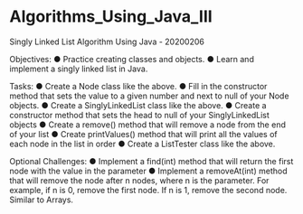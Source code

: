 # Algorithms_Using_Java_III
Singly Linked List Algorithm Using Java - 20200206

Objectives:
	● Practice creating classes and objects.
	● Learn and implement a singly linked list in Java.

Tasks:
	● Create a Node class like the above.
	● Fill in the constructor method that sets the value to a given number and next to null of your Node objects.
	● Create a SinglyLinkedList class like the above.
	● Create a constructor method that sets the head to null of your SinglyLinkedList objects
	● Create a remove() method that will remove a node from the end of your list
	● Create printValues() method that will print all the values of each node in the list in order
	● Create a ListTester class like the above.

Optional Challenges:
	● Implement a find(int) method that will return the first node with the value in the parameter
	● Implement a removeAt(int) method that will remove the node after n nodes, where n is the parameter. For example, if n is 0, remove the first node. If n is 1, remove the second node. Similar to Arrays.
